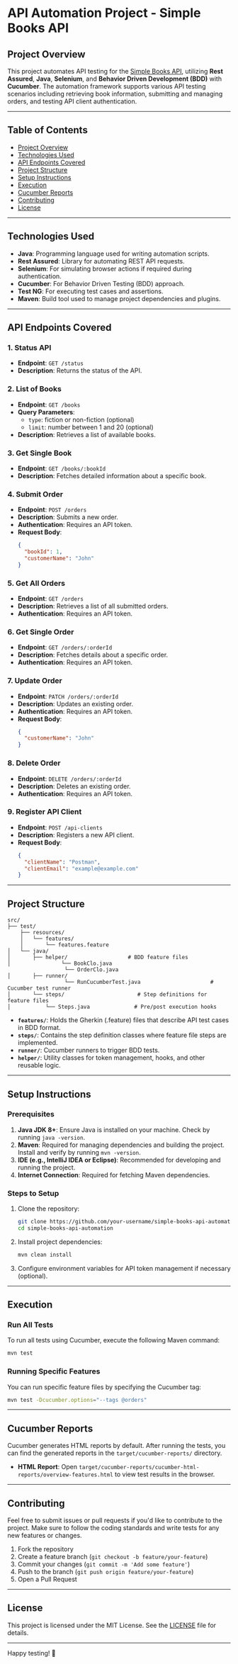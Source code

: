 # API Automation Project - Simple Books API

## Project Overview

This project automates API testing for the [Simple Books API](https://simple-books-api.glitch.me), utilizing **Rest Assured**, **Java**, **Selenium**, and **Behavior Driven Development (BDD)** with **Cucumber**. The automation framework supports various API testing scenarios including retrieving book information, submitting and managing orders, and testing API client authentication.

---

## Table of Contents

- [Project Overview](#project-overview)
- [Technologies Used](#technologies-used)
- [API Endpoints Covered](#api-endpoints-covered)
- [Project Structure](#project-structure)
- [Setup Instructions](#setup-instructions)
- [Execution](#execution)
- [Cucumber Reports](#cucumber-reports)
- [Contributing](#contributing)
- [License](#license)

---

## Technologies Used

- **Java**: Programming language used for writing automation scripts.
- **Rest Assured**: Library for automating REST API requests.
- **Selenium**: For simulating browser actions if required during authentication.
- **Cucumber**: For Behavior Driven Testing (BDD) approach.
- **Test NG**: For executing test cases and assertions.
- **Maven**: Build tool used to manage project dependencies and plugins.

---

## API Endpoints Covered

### 1. Status API
- **Endpoint**: `GET /status`
- **Description**: Returns the status of the API.

### 2. List of Books
- **Endpoint**: `GET /books`
- **Query Parameters**:
  - `type`: fiction or non-fiction (optional)
  - `limit`: number between 1 and 20 (optional)
- **Description**: Retrieves a list of available books.

### 3. Get Single Book
- **Endpoint**: `GET /books/:bookId`
- **Description**: Fetches detailed information about a specific book.

### 4. Submit Order
- **Endpoint**: `POST /orders`
- **Description**: Submits a new order.
- **Authentication**: Requires an API token.
- **Request Body**:
  ```json
  {
    "bookId": 1,
    "customerName": "John"
  }
  ```

### 5. Get All Orders
- **Endpoint**: `GET /orders`
- **Description**: Retrieves a list of all submitted orders.
- **Authentication**: Requires an API token.

### 6. Get Single Order
- **Endpoint**: `GET /orders/:orderId`
- **Description**: Fetches details about a specific order.
- **Authentication**: Requires an API token.

### 7. Update Order
- **Endpoint**: `PATCH /orders/:orderId`
- **Description**: Updates an existing order.
- **Authentication**: Requires an API token.
- **Request Body**:
  ```json
  {
    "customerName": "John"
  }
  ```

### 8. Delete Order
- **Endpoint**: `DELETE /orders/:orderId`
- **Description**: Deletes an existing order.
- **Authentication**: Requires an API token.

### 9. Register API Client
- **Endpoint**: `POST /api-clients`
- **Description**: Registers a new API client.
- **Request Body**:
  ```json
  {
    "clientName": "Postman",
    "clientEmail": "example@example.com"
  }
  ```

---

## Project Structure

```plaintext
src/      
├── test/
    ├── resources/
    │   └── features/
    │       └── features.feature
│   └── java/
│       ├── helper/                   # BDD feature files
│                └── BookClo.java
                  └── OrderClo.java  
│       ├── runner/
                  └── RunCucumberTest.java                      # Cucumber test runner
│       └── steps/                       # Step definitions for feature files
│           └── Steps.java              # Pre/post execution hooks
```

- **`features/`**: Holds the Gherkin (.feature) files that describe API test cases in BDD format.
- **`steps/`**: Contains the step definition classes where feature file steps are implemented.
- **`runner/`**: Cucumber runners to trigger BDD tests.
- **`helper/`**: Utility classes for token management, hooks, and other reusable logic.

---

## Setup Instructions

### Prerequisites

1. **Java JDK 8+**: Ensure Java is installed on your machine. Check by running `java -version`.
2. **Maven**: Required for managing dependencies and building the project. Install and verify by running `mvn -version`.
3. **IDE (e.g., IntelliJ IDEA or Eclipse)**: Recommended for developing and running the project.
4. **Internet Connection**: Required for fetching Maven dependencies.

### Steps to Setup

1. Clone the repository:
    ```bash
    git clone https://github.com/your-username/simple-books-api-automation.git
    cd simple-books-api-automation
    ```

2. Install project dependencies:
    ```bash
    mvn clean install
    ```

3. Configure environment variables for API token management if necessary (optional).

---

## Execution

### Run All Tests

To run all tests using Cucumber, execute the following Maven command:

```bash
mvn test
```

### Running Specific Features

You can run specific feature files by specifying the Cucumber tag:

```bash
mvn test -Dcucumber.options="--tags @orders"
```

---

## Cucumber Reports

Cucumber generates HTML reports by default. After running the tests, you can find the generated reports in the `target/cucumber-reports/` directory.

- **HTML Report**: Open `target/cucumber-reports/cucumber-html-reports/overview-features.html` to view test results in the browser.

---

## Contributing

Feel free to submit issues or pull requests if you'd like to contribute to the project. Make sure to follow the coding standards and write tests for any new features or changes.

1. Fork the repository
2. Create a feature branch (`git checkout -b feature/your-feature`)
3. Commit your changes (`git commit -m 'Add some feature'`)
4. Push to the branch (`git push origin feature/your-feature`)
5. Open a Pull Request

---

## License

This project is licensed under the MIT License. See the [LICENSE](LICENSE) file for details.

---

Happy testing! 🎉
